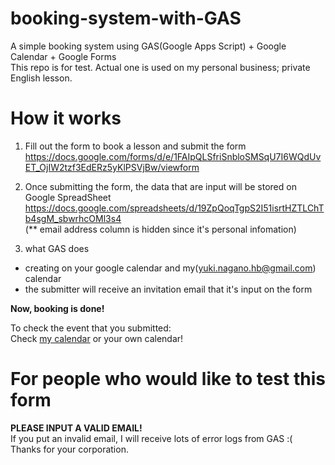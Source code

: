 # booking-system-with-GAS
A simple booking system using GAS(Google Apps Script) + Google Calendar + Google Forms  
This repo is for test. Actual one is used on my personal business; private English lesson.

# How it works
1. Fill out the form to book a lesson and submit the form
https://docs.google.com/forms/d/e/1FAIpQLSfriSnbloSMSqU7I6WQdUvET_OjIW2tzf3EdERz5yKlPSVjBw/viewform

2. Once submitting the form, the data that are input will be stored on Google SpreadSheet
  https://docs.google.com/spreadsheets/d/19ZpQoqTgpS2I51isrtHZTLChTb4sgM_sbwrhcOMl3s4  
  (** email address column is hidden since it's personal infomation)
  
3. what GAS does
  - creating on your google calendar and my(yuki.nagano.hb@gmail.com) calendar
  - the submitter will receive an invitation email that it's input on the form

**Now, booking is done!**  
  
To check the event that you submitted:  
Check [my calendar](https://calendar.google.com/calendar/embed?height=600&amp;wkst=1&amp;bgcolor=%23ffffff&amp;ctz=Asia%2FTokyo&amp;src=azNwNmpoNTBzaDZwY3YwNXNna2hpMjZ0OHNAZ3JvdXAuY2FsZW5kYXIuZ29vZ2xlLmNvbQ&amp;color=%23D81B60&amp;hl=en&amp;mode=MONTH") or your own calendar!

# For people who would like to test this form 
**PLEASE INPUT A VALID EMAIL!**   
If you put an invalid email, I will receive lots of error logs from GAS :(  
Thanks for your corporation. 
